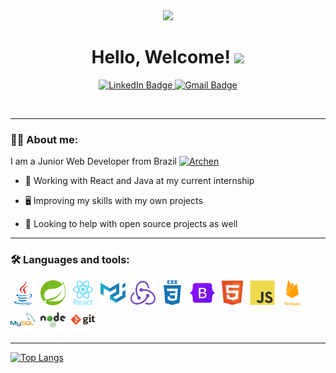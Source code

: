 <div id="header" align="center">
  <img src="https://media.giphy.com/media/M9gbBd9nbDrOTu1Mqx/giphy.gif" width="100"/>
</div>
<h1 align="center">
  Hello, Welcome!
  <img src="https://media.giphy.com/media/hvRJCLFzcasrR4ia7z/giphy.gif" width="30px"/>
</h1>

<div id="badges" align="center">

  <a href="https://www.linkedin.com/in/matheus-guimar%C3%A3es-199838241/">
  <img src="https://img.shields.io/badge/LinkedIn-blue?style=for-the-badge&logo=linkedin&logoColor=white" alt="LinkedIn Badge"/> 
    </a>
  <a href="mailto:matheus.gdepaula@gmail.com">
    <img src="https://img.shields.io/badge/Gmail-orange?style=for-the-badge&logo=gmail&logoColor=white" alt="Gmail Badge"/>
  </a>

   <img src="https://komarev.com/ghpvc/?username=mathgui30&style=flat-square&color=blue" alt=""/> <br>
</div>

---

### 👨‍💻 About me:

I am a Junior Web Developer from Brazil [![Archen](https://img.pokemondb.net/sprites/black-white/anim/normal/archen.gif)](https://pokemondb.net/pokedex/archen)

- 🌱 Working with React and Java at my current internship

- 🖥️ Improving my skills with my own projects 

- 🤝 Looking to help with open source projects as well
---

### 🛠️ Languages and tools:

<div>
  <img src="https://github.com/devicons/devicon/blob/master/icons/java/java-original.svg" title="Java" alt="Java" width="40" height="40"/>&nbsp;
  <img src="https://github.com/devicons/devicon/blob/master/icons/spring/spring-original.svg" title="Springboot" alt="Springboot" width="40" height="40"/>&nbsp;
  <img src="https://github.com/devicons/devicon/blob/master/icons/react/react-original-wordmark.svg" title="React" alt="React" width="40" height="40"/>&nbsp;
  <img src="https://github.com/devicons/devicon/blob/master/icons/materialui/materialui-original.svg" title="Material UI" alt="Material UI" width="40" height="40"/>&nbsp;
  <img src="https://github.com/devicons/devicon/blob/master/icons/redux/redux-original.svg" title="Redux" alt="Redux " width="40" height="40"/>&nbsp;
  <img src="https://github.com/devicons/devicon/blob/master/icons/css3/css3-plain-wordmark.svg"  title="CSS3" alt="CSS" width="40" height="40"/>&nbsp;
  <img src="https://github.com/devicons/devicon/blob/master/icons/bootstrap/bootstrap-original.svg"  title="Bootstrap" alt="bootstrap" width="40" height="40"/>&nbsp;
  <img src="https://github.com/devicons/devicon/blob/master/icons/html5/html5-original.svg" title="HTML5" alt="HTML" width="40" height="40"/>&nbsp;
  <img src="https://github.com/devicons/devicon/blob/master/icons/javascript/javascript-original.svg" title="JavaScript" alt="JavaScript" width="40" height="40"/>&nbsp;
  <img src="https://github.com/devicons/devicon/blob/master/icons/firebase/firebase-plain-wordmark.svg" title="Firebase" alt="Firebase" width="40" height="40"/>&nbsp;
  <img src="https://github.com/devicons/devicon/blob/master/icons/mysql/mysql-original-wordmark.svg" title="MySQL"  alt="MySQL" width="40" height="40"/>&nbsp;
  <img src="https://github.com/devicons/devicon/blob/master/icons/nodejs/nodejs-original-wordmark.svg" title="NodeJS" alt="NodeJS" width="40" height="40"/>&nbsp;
  <img src="https://github.com/devicons/devicon/blob/master/icons/git/git-original-wordmark.svg" title="Git" **alt="Git" width="40" height="40"/> <br>


</div>

---

[![Top Langs](https://github-readme-stats.vercel.app/api/top-langs/?username=mathgui30)](https://github.com/anuraghazra/github-readme-stats)

<!---
mathgui30/mathgui30 is a ✨ special ✨ repository because its `README.md` (this file) appears on your GitHub profile.
You can click the Preview link to take a look at your changes.
--->
